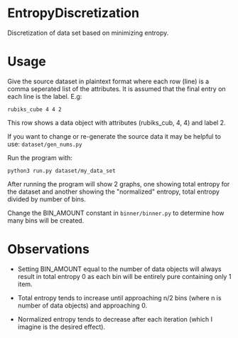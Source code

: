 # EntropyDiscretization
Discretization of data set based on minimizing entropy.

# Usage

Give the source dataset in plaintext format where each row (line) is a comma seperated list of the attributes.
It is assumed that the final entry on each line is the label. E.g:

```rubiks_cube 4 4 2```

This row shows a data object with attributes (rubiks_cub, 4, 4) and label 2.

If you want to change or re-generate the source data it may be helpful to use:
```dataset/gen_nums.py```

Run the program with:
```
python3 run.py dataset/my_data_set
```

After running the program will show 2 graphs, one showing total entropy for the dataset and another showing
the "normalized" entropy, total entropy divided by number of bins.

Change the BIN_AMOUNT constant in ```binner/binner.py``` to determine how many bins will be created.

# Observations

- Setting BIN_AMOUNT equal to the number of data objects will always result in total entropy 0 as each bin
    will be entirely pure containing only 1 item.

- Total entropy tends to increase until approaching n/2 bins (where n is number of data objects) and 
    approaching 0.

- Normalized entropy tends to decrease after each iteration (which I imagine is the desired effect).






